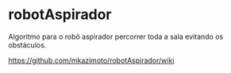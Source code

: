 # robotAspirador
Algoritmo para o robô aspirador percorrer toda a sala evitando os obstáculos.


https://github.com/mkazimoto/robotAspirador/wiki

